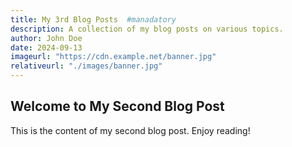 ```yaml
---
title: My 3rd Blog Posts  #manadatory
description: A collection of my blog posts on various topics.  
author: John Doe 
date: 2024-09-13  
imageurl: "https://cdn.example.net/banner.jpg"
relativeurl: "./images/banner.jpg"
---
```

## Welcome to My Second Blog Post

This is the content of my second blog post. Enjoy reading!
